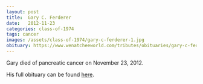 ```yaml
---
layout: post
title:  Gary C. Ferderer
date:   2012-11-23
categories: class-of-1974
tags: cancer
images: /assets/class-of-1974/gary-c-ferderer-1.jpg
obituary: https://www.wenatcheeworld.com/tributes/obituaries/gary-c-ferderer/article_a2a1e67a-4ea1-566b-b8d0-f901ba0e14dd.html
---
```

Gary died of pancreatic cancer on November 23, 2012.

His full obituary can be found [here](https://www.wenatcheeworld.com/tributes/obituaries/gary-c-ferderer/article_a2a1e67a-4ea1-566b-b8d0-f901ba0e14dd.html).
